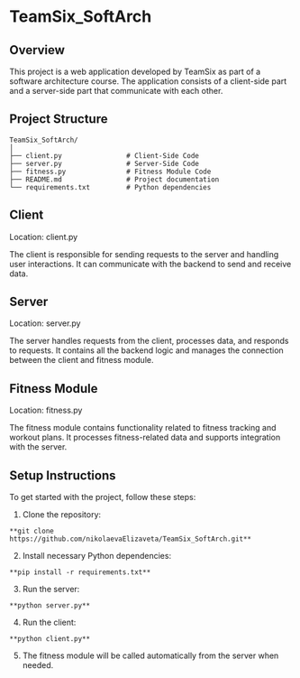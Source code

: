 # TeamSix_SoftArch

## Overview
This project is a web application developed by TeamSix as part of a software architecture course. The application consists of a client-side part and a server-side part that communicate with each other.

## Project Structure
```
TeamSix_SoftArch/
│
├── client.py                # Client-Side Code
├── server.py                # Server-Side Code
├── fitness.py               # Fitness Module Code
├── README.md                # Project documentation
└── requirements.txt         # Python dependencies
```

## Client
Location: client.py

The client is responsible for sending requests to the server and handling user interactions. It can communicate with the backend to send and receive data.

## Server
Location: server.py

The server handles requests from the client, processes data, and responds to requests. It contains all the backend logic and manages the connection between the client and fitness module.

## Fitness Module
Location: fitness.py

The fitness module contains functionality related to fitness tracking and workout plans. It processes fitness-related data and supports integration with the server.

## Setup Instructions
To get started with the project, follow these steps:

1. Clone the repository:
```
**git clone https://github.com/nikolaevaElizaveta/TeamSix_SoftArch.git**
```

2. Install necessary Python dependencies:
```
**pip install -r requirements.txt**
```

3. Run the server:
```
**python server.py**
```

4. Run the client:
```
**python client.py**
```

5. The fitness module will be called automatically from the server when needed.
